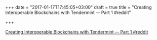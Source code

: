 +++
date = "2017-01-17T17:45:05+03:00"
draft = true
title = "Creating Interoperable Blockchains with Tendermint -- Part 1  #reddit"

+++

<p><a href="https://t.co/QgNmLPTKLP">Creating Interoperable Blockchains with Tendermint -- Part 1  #reddit</a></p>

